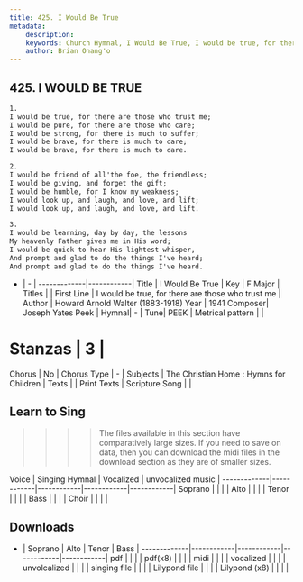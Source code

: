 ```yaml
---
title: 425. I Would Be True
metadata:
    description: 
    keywords: Church Hymnal, I Would Be True, I would be true, for there are those who trust me, 
    author: Brian Onang'o
---
```



## 425. I WOULD BE TRUE

```txt
1.
I would be true, for there are those who trust me; 
I would be pure, for there are those who care; 
I would be strong, for there is much to suffer; 
I would be brave, for there is much to dare; 
I would be brave, for there is much to dare. 

2.
I would be friend of all'the foe, the friendless; 
I would be giving, and forget the gift; 
I would be humble, for I know my weakness; 
I would look up, and laugh, and love, and lift; 
I would look up, and laugh, and love, and lift. 

3.
I would be learning, day by day, the lessons 
My heavenly Father gives me in His word; 
I would be quick to hear His lightest whisper, 
And prompt and glad to do the things I've heard; 
And prompt and glad to do the things I've heard. 
```

- |   -  |
-------------|------------|
Title | I Would Be True |
Key | F Major |
Titles |  |
First Line | I would be true, for there are those who trust me |
Author | Howard Arnold Walter (1883-1918)
Year | 1941
Composer| Joseph Yates Peek |
Hymnal|  - |
Tune| PEEK |
Metrical pattern | |
# Stanzas | 3 |
Chorus | No |
Chorus Type | - |
Subjects | The Christian Home : Hymns for Children |
Texts |  |
Print Texts | 
Scripture Song |  |
  
## Learn to Sing

>>>> The files available in this section have comparatively large sizes. If you need to save on data, then you can download the midi files in the download section as they are of smaller sizes.

Voice |  Singing Hymnal | Vocalized | unvocalized music |
-------------|------------|------------|------------|------------|
Soprano | | | |
Alto | | | |
Tenor | | | |
Bass | | | |
Choir | | | |

## Downloads

- |  Soprano | Alto | Tenor | Bass |
-------------|------------|------------|------------|------------|
pdf | | | |
pdf(x8) | | | |
midi | | | |
vocalized | | | |
unvolcalized | | | |
singing file | | | |
Lilypond file | | | |
Lilypond (x8) | | | |
  